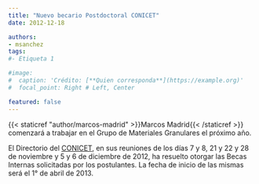 ```yaml
---
title: "Nuevo becario Postdoctoral CONICET"
date: 2012-12-18

authors:
- msanchez
tags:
#- Etiqueta 1

#image:
#  caption: 'Crédito: [**Quien corresponda**](https://example.org)'
#  focal_point: Right # Left, Center

featured: false
---
```


{{< staticref "author/marcos-madrid" >}}Marcos Madrid{{< /staticref >}} comenzará a
trabajar en el Grupo de Materiales Granulares el próximo año.

<!--more-->

El Directorio del [CONICET](https://www.conicet.gov.ar/ "CONICET"), en sus reuniones de
los días 7 y 8, 21 y 22 y 28 de noviembre y 5 y 6 de diciembre de 2012, ha resuelto
otorgar las Becas Internas solicitadas por los postulantes. La fecha de inicio de las
mismas será el 1° de abril de 2013.
